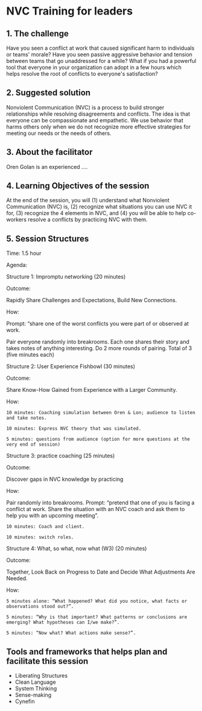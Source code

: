 # NVC Training for leaders

## 1. The challenge
Have you seen a conflict at work that caused significant harm to individuals or teams' morale? Have you seen passive aggressive behavior and tension between teams that go unaddressed for a while? What if you had a powerful tool that everyone in your organization can adopt in a few hours which helps resolve the root of conflicts to everyone's satisfaction?

## 2. Suggested solution
Nonviolent Communication (NVC) is a process to build stronger relationships while resolving disagreements and conflicts. The idea is that everyone can be compassionate and empathetic. We use behavior that harms others only when we do not recognize more effective strategies for meeting our needs or the needs of others.

## 3. About the facilitator
Oren Golan is an experienced ....

## 4. Learning Objectives of the session
At the end of the session, you will (1) understand what Nonviolent Communication (NVC) is, (2) recognize what situations you can use NVC it for, (3) recognize the 4 elements in NVC, and (4) you will be able to help co-workers resolve a conflicts by practicing NVC with them.

## 5. Session Structures
Time: 1.5 hour

Agenda:


Structure 1: Impromptu networking (20 minutes)

Outcome:

Rapidly Share Challenges and Expectations, Build New Connections.

How:

Prompt: “share one of the worst conflicts you were part of or observed at work.

Pair everyone randomly into breakrooms. Each one shares their story and takes notes of anything interesting. Do 2 more rounds of pairing. Total of 3 (five minutes each)

Structure 2: User Experience Fishbowl (30 minutes)

Outcome:

Share Know-How Gained from Experience with a Larger Community.

How:

    10 minutes: Coaching simulation between Oren & Lon; audience to listen and take notes.

    10 minutes: Express NVC theory that was simulated.

    5 minutes: questions from audience (option for more questions at the very end of session)


Structure 3: practice coaching (25 minutes)

Outcome:

Discover gaps in NVC knowledge by practicing

How:

Pair randomly into breakrooms. Prompt: “pretend that one of you is facing a conflict at work. Share the situation with an NVC coach and ask them to help you with an upcoming meeting”.

    10 minutes: Coach and client.

    10 minutes: switch roles.


Structure 4: What, so what, now what (W3) (20 minutes)

Outcome:

Together, Look Back on Progress to Date and Decide What Adjustments Are Needed.

How:

    5 minutes alone: “What happened? What did you notice, what facts or observations stood out?”.

    5 minutes: “Why is that important? What patterns or conclusions are emerging? What hypotheses can I/we make?”.

    5 minutes: “Now what? What actions make sense?”.


## Tools and frameworks that helps plan and facilitate this session
* Liberating Structures
* Clean Language
* System Thinking
* Sense-making
* Cynefin
